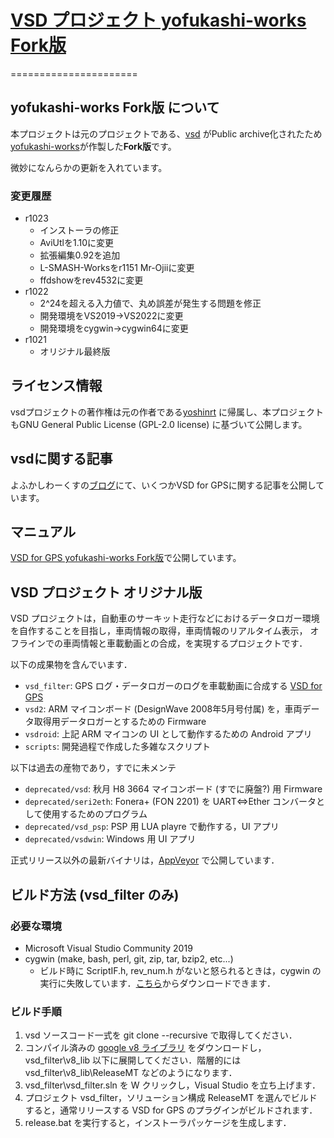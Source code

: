 # [VSD プロジェクト yofukashi-works Fork版](https://github.com/yofukashi-works/vsd)
======================

## yofukashi-works Fork版 について
本プロジェクトは元のプロジェクトである、[vsd](https://github.com/yoshinrt/vsd) がPublic archive化されたため  
[yofukashi-works](https://github.com/yofukashi-works)が作製した**Fork版**です。

微妙になんらかの更新を入れています。

### 変更履歴
* r1023
  * インストーラの修正
  * AviUtlを1.10に変更
  * 拡張編集0.92を追加
  * L-SMASH-Worksをr1151 Mr-Ojiiに変更
  * ffdshowをrev4532に変更
* r1022
  * 2^24を超える入力値で、丸め誤差が発生する問題を修正
  * 開発環境をVS2019→VS2022に変更
  * 開発環境をcygwin→cygwin64に変更
* r1021
  * オリジナル最終版

## ライセンス情報
vsdプロジェクトの著作権は元の作者である[yoshinrt](https://github.com/yoshinrt) に帰属し、本プロジェクトもGNU General Public License (GPL-2.0 license) に基づいて公開します。

## vsdに関する記事
よふかしわーくすの[ブログ](https://www.blog.yofukashi-works.com/?s=VSD)にて、いくつかVSD for GPSに関する記事を公開しています。

## マニュアル
[VSD for GPS yofukashi-works Fork版](https://yofukashi-works.github.io/vsd/)で公開しています。


## VSD プロジェクト オリジナル版
VSD プロジェクトは，自動車のサーキット走行などにおけるデータロガー環境を自作することを目指し，車両情報の取得，車両情報のリアルタイム表示，
オフラインでの車両情報と車載動画との合成，を実現するプロジェクトです．

以下の成果物を含んでいます．  

* `vsd_filter`: GPS ログ・データロガーのログを車載動画に合成する [VSD for GPS](https://yoshinrt.github.io/vsd/)
* `vsd2`: ARM マイコンボード (DesignWave 2008年5月号付属) を，車両データ取得用データロガーとするための Firmware
* `vsdroid`: 上記 ARM マイコンの UI として動作するための Android アプリ
* `scripts`: 開発過程で作成した多雑なスクリプト

以下は過去の産物であり，すでに未メンテ

* `deprecated/vsd`: 秋月 H8 3664 マイコンボード (すでに廃盤?) 用 Firmware
* `deprecated/seri2eth`: Fonera+ (FON 2201) を UART⇔Ether コンバータとして使用するためのプログラム
* `deprecated/vsd_psp`: PSP 用 LUA playre で動作する，UI アプリ
* `deprecated/vsdwin`: Windows 用 UI アプリ

正式リリース以外の最新バイナリは，[AppVeyor](https://ci.appveyor.com/project/YoshiNRT/vsd/branch/master/artifacts) で公開しています．

ビルド方法 (vsd_filter のみ)
------
### 必要な環境 ###
* Microsoft Visual Studio Community 2019
* cygwin (make, bash, perl, git, zip, tar, bzip2, etc...)
  * ビルド時に ScriptIF.h, rev_num.h がないと怒られるときは，cygwin の実行に失敗しています．[こちら](https://ci.appveyor.com/project/YoshiNRT/vsd/branch/master/artifacts)からダウンロードできます．

### ビルド手順 ###
1. vsd ソースコード一式を git clone --recursive で取得してください．
1. コンパイル済みの [google v8 ライブラリ](https://github.com/yoshinrt/vsd/releases/download/release_r986/v8_lib_ReleaseMT.tbz) をダウンロードし，vsd_filter\v8_lib 以下に展開してください．階層的には vsd_filter\v8_lib\ReleaseMT などのようになります． 
1. vsd_filter\vsd_filter.sln を W クリックし，Visual Studio を立ち上げます．
1. プロジェクト vsd_filter，ソリューション構成 ReleaseMT を選んでビルドすると，通常リリースする VSD for GPS のプラグインがビルドされます．
1. release.bat を実行すると，インストーラパッケージを生成します．
